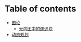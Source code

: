 # Table of contents

* [图论](README.md)
  * [无向图中的连通块](graph-theory/wu-xiang-tu-zhong-de-lian-tong-kuai.md)
* [动态规划](dynamic-programming.md)
